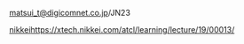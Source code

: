 matsui_t@digicomnet.co.jp/JN23

[nikkei](https://xtech.nikkei.com/atcl/learning/lecture/19/00013/)https://xtech.nikkei.com/atcl/learning/lecture/19/00013/
